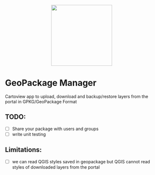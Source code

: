 <p align="center">
  <img src="http://www.geopackage.org/img/geopkg.png" width="200"/>
</p>

# GeoPackage Manager
Cartoview app to upload, download and backup/restore layers from the portal in GPKG/GeoPackage Format

## TODO:
- [ ] Share your package with users and groups
- [ ] write unit testing

## Limitations:
- [ ] we can read QGIS styles saved in geopackage but QGIS cannot read styles of downloaded layers from the portal 